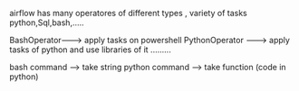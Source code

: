 airflow has many operatores of different types , variety of tasks python,Sql,bash,.....

BashOperator---> apply tasks on powershell
PythonOperator ---> apply tasks of python and use libraries of it
.........


bash command --> take string
python command --> take function (code in python)
